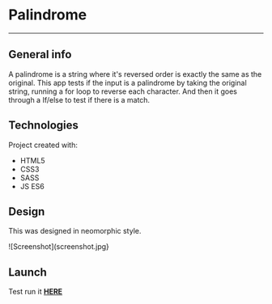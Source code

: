 # Palindrome
---------
## General info
A palindrome is a string where it's reversed order is exactly the same as the original. This app tests if the input is a palindrome by taking the original string, running a for loop to reverse each character. And then it goes through a If/else to test if there is a match.

## Technologies
Project created with:
* HTML5
* CSS3
* SASS
* JS ES6

## Design
This was designed in neomorphic style. 

![Screenshot](screenshot.jpg}

## Launch
Test run it **[HERE](http://htmlpreview.github.io/?https://github.com/superchrisho/palindrome/blob/main/index.html)**


